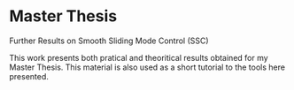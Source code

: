 # Master Thesis
Further Results on Smooth Sliding Mode Control (SSC)

This work presents both pratical and theoritical results obtained for my Master Thesis. This material is also used as a short tutorial to the tools here presented.

